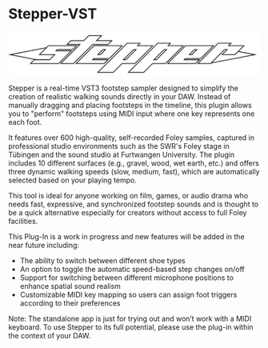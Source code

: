 # Stepper-VST

![Stepper Logo](Images/Logo_2.png)


Stepper is a real-time VST3 footstep sampler designed to simplify the creation of realistic walking sounds directly in your DAW. Instead of manually dragging and placing footsteps in the timeline, this plugin allows you to "perform" footsteps using MIDI input where one key represents one each foot.

It features over 600 high-quality, self-recorded Foley samples, captured in professional studio environments such as the SWR's Foley stage in Tübingen and the sound studio at Furtwangen University. The plugin includes 10 different surfaces (e.g., gravel, wood, wet earth, etc.) and offers three dynamic walking speeds (slow, medium, fast), which are automatically selected based on your playing tempo.

This tool is ideal for anyone working on film, games, or audio drama who needs fast, expressive, and synchronized footstep sounds and is thought to be a quick alternative especially for creators without access to full Foley facilities.

This Plug-In is a work in progress and new features will be added in the near future including:
- The ability to switch between different shoe types 
- An option to toggle the automatic speed-based step changes on/off
- Support for switching between different microphone positions to enhance spatial sound realism
- Customizable MIDI key mapping so users can assign foot triggers according to their preferences


Note: The standalone app is just for trying out and won’t work with a MIDI keyboard. To use Stepper to its full potential, please use the plug-in within the context of your DAW.
